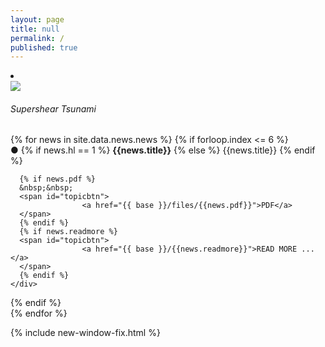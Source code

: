 ```yaml
---
layout: page
title: null
permalink: /
published: true
---
```




<div class="row112">

<div class="columnimg1">
	<li class="cards_item">
    <div class="card">
      <img src="{{site.baseurl}}/images/tsunami/tsunami.gif"/>
      <h6 class="card_title">Supershear Tsunami</h6>  
    </div>
    </li>
    
</div>

<div class="columntxt1">
{% for news in site.data.news.news %}
{% if forloop.index <= 6 %}
	<div class="cardtxtnohl"> 
	● 
		{% if news.hl == 1 %} 
			<b>{{news.title}}</b>
		{% else %}
			 {{news.title}}
		{% endif %}       

      
      {% if news.pdf %} 
      &nbsp;&nbsp;
      <span id="topicbtn">
					<a href="{{ base }}/files/{{news.pdf}}">PDF</a>
	  </span>
	  {% endif %}
	  {% if news.readmore %} 
      <span id="topicbtn">
					<a href="{{ base }}/{{news.readmore}}">READ MORE ...</a>
	  </span>
	  {% endif %}
    </div>   
{% endif %}     
{% endfor %}  
</div>  
</div>

{% include new-window-fix.html %}


